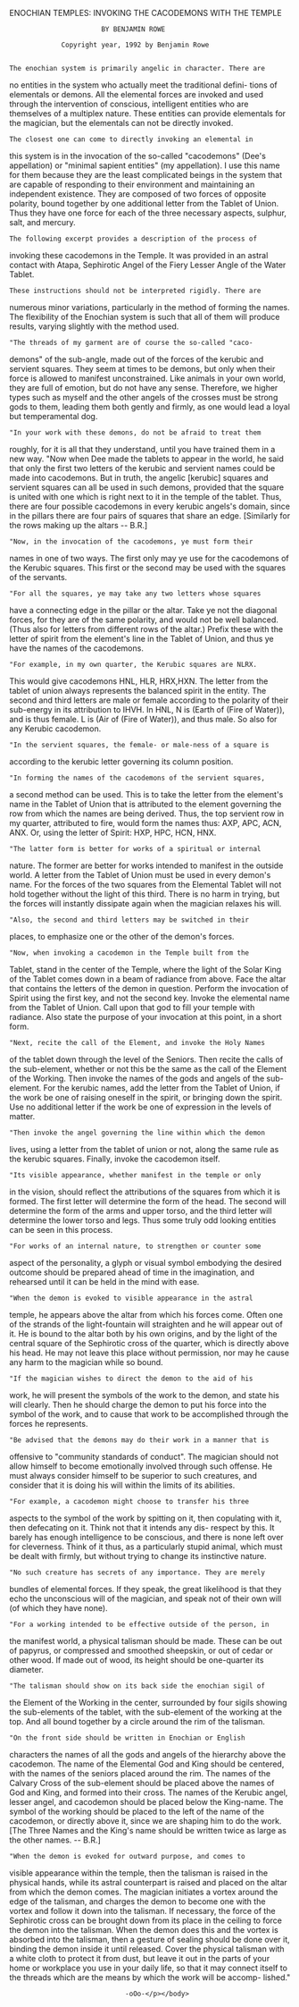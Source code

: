 <body><p>ENOCHIAN TEMPLES: INVOKING THE CACODEMONS WITH THE TEMPLE

                           BY BENJAMIN ROWE

                 Copyright year, 1992 by Benjamin Rowe


	The enochian system is primarily angelic in character. There are
no entities in the system who actually meet the traditional defini-
tions of elementals or demons. All the elemental forces are invoked
and used through the intervention of conscious, intelligent entities
who are themselves of a multiplex nature. These entities can provide
elementals for the magician, but the elementals can not be directly
invoked. 

	The closest one can come to directly invoking an elemental in
this system is in the invocation of the so-called "cacodemons" (Dee's
appellation) or "minimal sapient entities" (my appellation). I use
this name for them because they are the least complicated beings in
the system that are capable of responding to their environment and
maintaining an independent existence. They are composed of two forces
of opposite polarity, bound together by one additional letter from the
Tablet of Union. Thus they have one force for each of the three
necessary aspects, sulphur, salt, and mercury.

	The following excerpt provides a description of the process of
invoking these cacodemons in the Temple. It was provided in an astral
contact with Atapa, Sephirotic Angel of the Fiery Lesser Angle of the
Water Tablet. 

	These instructions should not be interpreted rigidly. There are
numerous minor variations, particularly in the method of forming the
names. The flexibility of the Enochian system is such that all of them
will produce results, varying slightly with the method used. 

	"The threads of my garment are of course the so-called "caco-
demons" of the sub-angle, made out of the forces of the kerubic and
servient squares. They seem at times to be demons, but only when their
force is allowed to manifest unconstrained. Like animals in your own
world, they are full of emotion, but do not have any sense. Therefore,
we higher types such as myself and the other angels of the crosses
must be strong gods to them, leading them both gently and firmly, as
one would lead a loyal but temperamental dog.

	"In your work with these demons, do not be afraid to treat them
roughly, for it is all that they understand, until you have trained
them in a new way. 
	"Now when Dee made the tablets to appear in the world, he said
that only the first two letters of the kerubic and servient names
could be made into cacodemons. But in truth, the angelic [kerubic]
squares and servient squares can all be used in such demons, provided
that the square is united with one which is right next to it in the
temple of the tablet. Thus, there are four possible cacodemons in
every kerubic angels's domain, since in the pillars there are four
pairs of squares that share an edge. [Similarly for the rows making up
the altars -- B.R.]

	"Now, in the invocation of the cacodemons, ye must form their
names in one of two ways. The first only may ye use for the cacodemons
of the Kerubic squares. This first or the second may be used with the
squares of the servants.

	"For all the squares, ye may take any two letters whose squares
have a connecting edge in the pillar or the altar. Take ye not the
diagonal forces, for they are of the same polarity, and would not be
well balanced. (Thus also for letters from different rows of the
altar.) Prefix these with the letter of spirit from the element's line
in the Tablet of Union, and thus ye have the names of the cacodemons.

	"For example, in my own quarter, the Kerubic squares are NLRX.
This would give cacodemons HNL, HLR, HRX,HXN. The letter from the
tablet of union always represents the balanced spirit in the entity.
The second and third letters are male or female according to the
polarity of their sub-energy in its attribution to IHVH. In HNL, N is
(Earth of (Fire of Water)), and is thus female. L is (Air of (Fire of
Water)), and thus male. So also for any Kerubic cacodemon. 

	"In the servient squares, the female- or male-ness of a square is
according to the kerubic letter governing its column position. 

	"In forming the names of the cacodemons of the servient squares,
a second method can be used. This is to take the letter from the
element's name in the Tablet of Union that is attributed to the
element governing the row from which the names are being derived.
Thus, the top servient row in my quarter, attributed to fire, would
form the names thus: AXP, APC, ACN, ANX. Or, using the letter of
Spirit: HXP, HPC, HCN, HNX.  

	"The latter form is better for works of a spiritual or internal
nature. The former are better for works intended to manifest in the
outside world. A letter from the Tablet of Union must be used in every
demon's name. For the forces of the two squares from the Elemental
Tablet will not hold together without the light of this third. There
is no harm in trying, but the forces will instantly dissipate again
when the magician relaxes his will.

	"Also, the second and third letters may be switched in their
places, to emphasize one or the other of the demon's forces.

	"Now, when invoking a cacodemon in the Temple built from the
Tablet, stand in the center of the Temple, where the light of the
Solar King of the Tablet comes down in a beam of radiance from above.
Face the altar that contains the letters of the demon in question. 
Perform the invocation of Spirit using the first key, and not the
second key. Invoke the elemental name from the Tablet of Union. Call
upon that god to fill your temple with radiance. Also state the
purpose of your invocation at this point, in a short form.

	"Next, recite the call of the Element, and invoke the Holy Names
of the tablet down through the level of the Seniors. Then recite the
calls of the sub-element, whether or not this be the same as the call
of the Element of the Working. Then invoke the names of the gods and
angels of the sub-element. For the kerubic names, add the letter from
the Tablet of Union, if the work be one of raising oneself in the
spirit, or bringing down the spirit. Use no additional letter if the
work be one of expression in the levels of matter.

	"Then invoke the angel governing the line within which the demon
lives, using a letter from the tablet of union or not, along the same
rule as the kerubic squares. Finally, invoke the cacodemon itself.

	"Its visible appearance, whether manifest in the temple or only
in the vision, should reflect the attributions of the squares from
which it is formed. The first letter will determine the form of the
head. The second will determine the form of the arms and upper torso,
and the third letter will determine the lower torso and legs. Thus
some truly odd looking entities can be seen in this process.

	"For works of an internal nature, to strengthen or counter some
aspect of the personality, a glyph or visual symbol embodying the
desired outcome should be prepared ahead of time in the imagination,
and rehearsed until it can be held in the mind with ease. 

	"When the demon is evoked to visible appearance in the astral
temple, he appears above the altar from which his forces come. Often
one of the strands of the light-fountain will straighten and he will
appear out of it. He is bound to the altar both by his own origins,
and by the light of the central square of the Sephirotic cross of the
quarter, which is directly above his head. He may not leave this place
without permission, nor may he cause any harm to the magician while so
bound. 

	"If the magician wishes to direct the demon to the aid of his
work, he will present the symbols of the work to the demon, and state
his will clearly. Then he should charge the demon to put his force
into the symbol of the work, and to cause that work to be accomplished
through the forces he represents. 

	"Be advised that the demons may do their work in a manner that is
offensive to "community standards of conduct". The magician should not
allow himself to become emotionally involved through such offense. He
must always consider himself to be superior to such creatures, and
consider that it is doing his will within the limits of its abilities.

	"For example, a cacodemon might choose to transfer his three
aspects to the symbol of the work by spitting on it, then copulating
with it, then defecating on it. Think not that it intends any dis-
respect by this. It barely has enough intelligence to be conscious,
and there is none left over for cleverness. Think of it thus, as a
particularly stupid animal, which must be dealt with firmly, but
without trying to change its instinctive nature.

	"No such creature has secrets of any importance. They are merely
bundles of elemental forces. If they speak, the great likelihood is
that they echo the unconscious will of the magician, and speak not of
their own will (of which they have none). 

	"For a working intended to be effective outside of the person, in
the manifest world, a physical talisman should be made. These can be
out of papyrus, or compressed and smoothed sheepskin, or out of cedar
or other wood. If made out of wood, its height should be one-quarter
its diameter.

	"The talisman should show on its back side the enochian sigil of
the Element of the Working in the center, surrounded by four sigils
showing the sub-elements of the tablet, with the sub-element of the
working at the top. And all bound together by a circle around the rim
of the talisman.

	"On the front side should be written in Enochian or English
characters the names of all the gods and angels of the hierarchy above
the cacodemon.  The name of the Elemental God and King should be
centered, with the names of the seniors placed around the rim. The
names of the Calvary Cross of the sub-element should be placed above
the names of God and King, and formed into their cross. The names of
the Kerubic angel, lesser angel, and cacodemon should be placed below
the King-name. The symbol of the working should be placed to the left
of the name of the cacodemon, or directly above it, since we are
shaping him to do the work. [The Three Names and the King's name
should be written twice as large as the other names. -- B.R.]

	"When the demon is evoked for outward purpose, and comes to
visible appearance within the temple, then the talisman is raised in
the physical hands, while its astral counterpart is raised and placed
on the altar from which the demon comes. The magician initiates a
vortex around the edge of the talisman, and charges the demon to
become one with the vortex and follow it down into the talisman. If
necessary, the force of the Sephirotic cross can be brought down from
its place in the ceiling to force the demon into the talisman. When
the demon does this and the vortex is absorbed into the talisman, then
a gesture of sealing should be done over it, binding the demon inside
it until released. Cover the physical talisman with a white cloth to
protect it from dust, but leave it out in the parts of your home or
workplace you use in your daily life, so that it may connect itself to
the threads which are the means by which the work will be accomp-
lished."

                                 -oOo-</p></body>